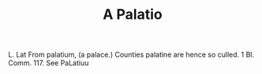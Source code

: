 ---
title: A Palatio
letter: A
permalink: "/definitions/bld-a-palatio.html"
body: L. Lat From palatium, (a palace.) Counties palatine are hence so culled. 1 Bl.
  Comm. 117. See PaLatiuu
published_at: '2018-07-07'
source: Black's Law Dictionary 2nd Ed (1910)
layout: post
---